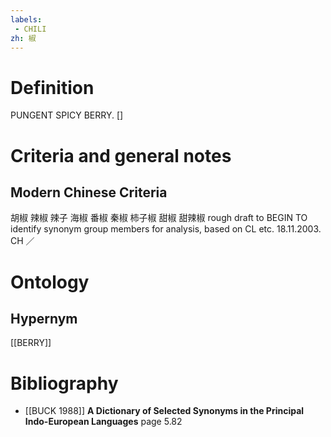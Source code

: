 ```yaml
---
labels: 
 - CHILI
zh: 椒
---
```


# Definition
PUNGENT SPICY BERRY. []
# Criteria and general notes
## Modern Chinese Criteria
胡椒
辣椒
辣子
海椒
番椒
秦椒
柿子椒
甜椒
甜辣椒
rough draft to BEGIN TO identify synonym group members for analysis, based on CL etc. 18.11.2003. CH ／
# Ontology

## Hypernym
[[BERRY]]
# Bibliography
- [[BUCK 1988]]
**A Dictionary of Selected Synonyms in the Principal Indo-European Languages** page 5.82
